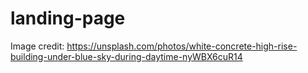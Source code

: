 # landing-page

Image credit: https://unsplash.com/photos/white-concrete-high-rise-building-under-blue-sky-during-daytime-nyWBX6cuR14